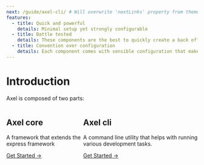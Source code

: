 ```yaml
---
next: /guide/axel-cli/ # Will overwrite 'nextLinks' property from themeConfig
features:
  - title: Quick and powerful
    details: Minimal setup yet strongly configurable
  - title: Battle tested
    details: These components are the best to quickly create a back office.
  - title: Convention over configuration
    details: Each component comes with sensible configuration that makes them ready to use on the spot
---
```


# Introduction

Axel is composed of two parts:

<div class="features custom" style="display: flex; flex-direction: row">
  <div class="feature" onclick="document.location.href= '/guide/axel-framework/' ">
    <h2> Axel core</h2>
    <p>A framework that extends the express framework
    </p>
    <a href="/guide/axel-framework/" class="nav-link action-button">
      Get Started →
    </a>
  </div>
  <div class="feature" onclick="document.location.href= '/guide/axel-cli/' ">
    <h2> Axel cli</h2>
    <p>A command line utility that helps with running various development tasks.
    </p>
    <a href="/guide/axel-cli/" class="nav-link action-button">
      Get Started →
    </a>
  </div>
 </div>
